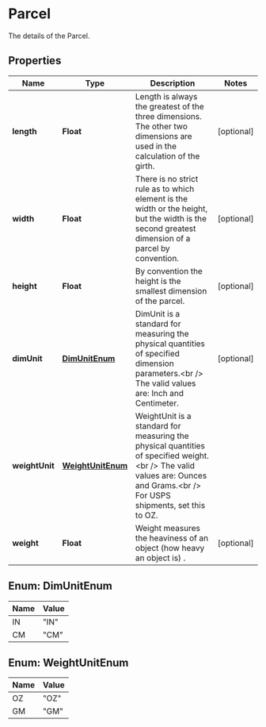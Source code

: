 

# Parcel

The details of the Parcel.

## Properties

| Name | Type | Description | Notes |
|------------ | ------------- | ------------- | -------------|
|**length** | **Float** | Length is always the greatest of the three dimensions. The other two dimensions are used in the calculation of the girth. |  [optional] |
|**width** | **Float** | There is no strict rule as to which element is the width or the height, but the width is the second greatest dimension of a parcel by convention. |  [optional] |
|**height** | **Float** | By convention the height is the smallest dimension of the parcel. |  [optional] |
|**dimUnit** | [**DimUnitEnum**](#DimUnitEnum) | DimUnit is a standard for measuring the physical quantities of specified dimension parameters.&lt;br /&gt; The valid values are: Inch and Centimeter. |  [optional] |
|**weightUnit** | [**WeightUnitEnum**](#WeightUnitEnum) | WeightUnit is a standard for measuring the physical quantities of specified weight.&lt;br /&gt; The valid values are: Ounces and Grams.&lt;br /&gt; For USPS shipments, set this to OZ. |  |
|**weight** | **Float** | Weight measures the heaviness of an object (how heavy an object is) . |  [optional] |



## Enum: DimUnitEnum

| Name | Value |
|---- | -----|
| IN | &quot;IN&quot; |
| CM | &quot;CM&quot; |



## Enum: WeightUnitEnum

| Name | Value |
|---- | -----|
| OZ | &quot;OZ&quot; |
| GM | &quot;GM&quot; |




